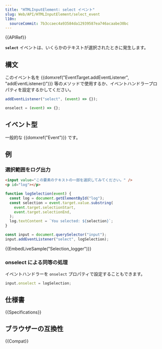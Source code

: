 ```yaml
---
title: "HTMLInputElement: select イベント"
slug: Web/API/HTMLInputElement/select_event
l10n:
  sourceCommit: 7b3ccaec4a93584da12939587ea746acaabe30bc
---
```


{{APIRef}}

**`select`** イベントは、いくらかのテキストが選択されたときに発生します。

## 構文

このイベント名を {{domxref("EventTarget.addEventListener", "addEventListener()")}} 等のメソッドで使用するか、イベントハンドラープロパティを設定するかしてください。

```js
addEventListener("select", (event) => {});

onselect = (event) => {};
```

## イベント型

一般的な {{domxref("Event")}} です。

## 例

### 選択範囲をログ出力

```html
<input value="この要素のテキストの一部を選択してみてください。" />
<p id="log"></p>
```

```js
function logSelection(event) {
  const log = document.getElementById("log");
  const selection = event.target.value.substring(
    event.target.selectionStart,
    event.target.selectionEnd,
  );
  log.textContent = `You selected: ${selection}`;
}

const input = document.querySelector("input");
input.addEventListener("select", logSelection);
```

{{EmbedLiveSample("Selection_logger")}}

### onselect による同等の処理

イベントハンドラーを `onselect` プロパティで設定することもできます。

```js
input.onselect = logSelection;
```

## 仕様書

{{Specifications}}

## ブラウザーの互換性

{{Compat}}
